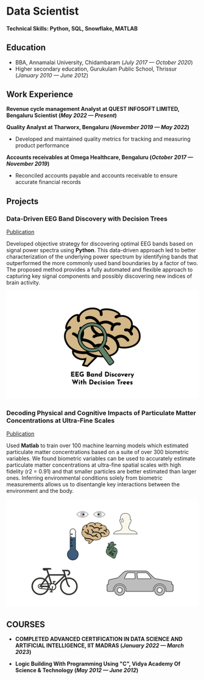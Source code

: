 # Data Scientist

#### Technical Skills: Python, SQL, Snowflake, MATLAB

## Education
- BBA, Annamalai University, Chidambaram (_July 2017 — October 2020_)								       		
- Higher secondary education, Gurukulam Public School, Thrissur (_January 2010 — June 2012_)
  

## Work Experience
**Revenue cycle management Analyst at QUEST INFOSOFT LIMITED, Bengaluru  Scientist (_May 2022 — Present_)**

**Quality Analyst at Tharworx, Bengaluru (_November 2019 — May 2022_)**
- Developed and maintained quality metrics for tracking and measuring product performance

**Accounts receivables at Omega Healthcare, Bengaluru (_October 2017 — November 2019_)**
- Reconciled accounts payable and accounts receivable to ensure accurate financial records

  
## Projects
### Data-Driven EEG Band Discovery with Decision Trees
[Publication](https://www.mdpi.com/1424-8220/22/8/3048)

Developed objective strategy for discovering optimal EEG bands based on signal power spectra using **Python**. This data-driven approach led to better characterization of the underlying power spectrum by identifying bands that outperformed the more commonly used band boundaries by a factor of two. The proposed method provides a fully automated and flexible approach to capturing key signal components and possibly discovering new indices of brain activity.

![EEG Band Discovery](assets/eeg_band_discovery.jpeg)

### Decoding Physical and Cognitive Impacts of Particulate Matter Concentrations at Ultra-Fine Scales
[Publication](https://www.mdpi.com/1424-8220/22/11/4240)

Used **Matlab** to train over 100 machine learning models which estimated particulate matter concentrations based on a suite of over 300 biometric variables. We found biometric variables can be used to accurately estimate particulate matter concentrations at ultra-fine spatial scales with high fidelity (r2 = 0.91) and that smaller particles are better estimated than larger ones. Inferring environmental conditions solely from biometric measurements allows us to disentangle key interactions between the environment and the body.

![Bike Study](assets/bike_study.jpeg)


## COURSES
- **COMPLETED ADVANCED CERTIFICATION IN DATA SCIENCE AND ARTIFICIAL
INTELLIGENCE, IIT MADRAS (_January 2022 — March 2023_)**

- **Logic Building With Programming Using "C", Vidya Academy Of Science & Technology (_May 2012 — June 2012_)**



